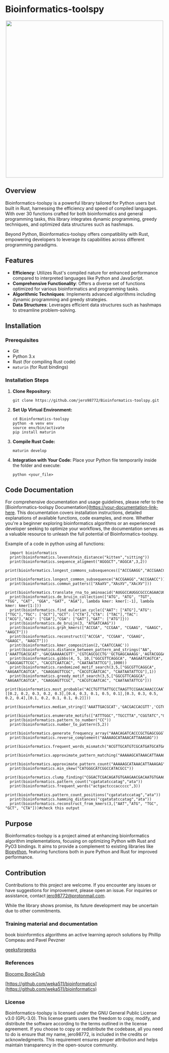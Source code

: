 # Bioinformatics-toolspy
<p align="center"><img src="https://raw.githubusercontent.com/jero98772/Bioinformatics-toolspy/main/docs/logo.jpeg" width="500" height="500"></p>

## Overview
Bioinformatics-toolspy is a powerful library tailored for Python users but built in Rust, harnessing the efficiency and speed of compiled languages. With over 30 functions crafted for both bioinformatics and general programming tasks, this library integrates dynamic programming, greedy techniques, and optimized data structures such as hashmaps.

Beyond Python, Bioinformatics-toolspy offers compatibility with Rust, empowering developers to leverage its capabilities across different programming paradigms.

## Features

- **Efficiency**: Utilizes Rust's compiled nature for enhanced performance compared to interpreted languages like Python and JavaScript.
- **Comprehensive Functionality**: Offers a diverse set of functions optimized for various bioinformatics and programming tasks.
- **Algorithmic Techniques**: Implements advanced algorithms including dynamic programming and greedy strategies.
- **Data Structures**: Leverages efficient data structures such as hashmaps to streamline problem-solving.

## Installation

### Prerequisites

- Git
- Python 3.x
- Rust (for compiling Rust code)
- `maturin` (for Rust bindings)

### Installation Steps

1. **Clone Repository:**
   ```
   git clone https://github.com/jero98772/Bioinformatics-toolspy.git
   ```

2. **Set Up Virtual Environment:**
   ```
   cd Bioinformatics-toolspy
   python -m venv env
   source env/bin/activate
   pip install maturin
   ```

3. **Compile Rust Code:**
   ```
   maturin develop
   ```

4. **Integration with Your Code:**
   Place your Python file temporarily inside the folder and execute:
   ```
   python <your_file>
   ```

## Code Documentation

For comprehensive documentation and usage guidelines, please refer to the [Bioinformatics-toolspy Documentation]([https://your-documentation-link-here](https://github.com/jero98772/Bioinformatics-toolspy/blob/main/docs/Functions_documentation.md). This documentation covers installation instructions, detailed explanations of available functions, code examples, and more. Whether you're a beginner exploring bioinformatics algorithms or an experienced developer seeking to optimize your workflows, the documentation serves as a valuable resource to unleash the full potential of Bioinformatics-toolspy.

Example of a code in python using all functions:

      import bioinformatics
      print(bioinformatics.levenshtein_distance("kitten","sitting"))
      print(bioinformatics.sequence_aligment("AGGGCT","AGGCA",3,2))
      print(bioinformatics.longest_commons_subsequences(["ACCGAAGG","ACCGAACC","CCACCGAAGG","GGACCGAACC"]))
      print(bioinformatics.longest_common_subsequence("ACCGAAGG","ACCGAACC"))
      print(bioinformatics.commun_patters(["XAaXV","XAsXV","XAcXV"]))
      print(bioinformatics.translate_rna_to_aminoacid("AUGGCCAUGGCGCCCAGAACUGAGAUCAAUAGUACCCGUAUUAACGGGUGA"))
      print(bioinformatics.de_bruijn_collection(["ATG", "ATG", "TGT", "TGG", "CAT", "GGA", "GAT", "AGA"], lambda kmer: kmer[:-1], lambda kmer: kmer[1:]))
      print(bioinformatics.find_eulerian_cycle({"AAT": ["ATG"],"ATG": ["TGC"],"TGC": ["GCT"],"GCT": ["CTA"],"CTA": ["TAC"],"TAC": ["ACG"],"ACG": ["CGA"],"CGA": ["GAT"],"GAT": ["ATG"]}))
      print(bioinformatics.de_bruijn(3, "ATGATCAAG"))
      print(bioinformatics.grph_kmers(["ACCGA", "CCGAA", "CGAAG", "GAAGC", "AAGCT"]))
      print(bioinformatics.reconstruct(["ACCGA", "CCGAA", "CGAAG", "GAAGC", "AAGCT"]))
      print(bioinformatics.kmer_composition(2,'CAATCCAAC'))
      print(bioinformatics.distance_between_pattern_and_strings("AA",['AAATTGACGCAT','GACGAAAAACGTT','CGTCAGCGCCTG''GCTGAGCAAAGG','AGTACGGGACAG']))
      print(bioinformatics.gibbs(4, 5, 10,["GGCGTTCAGGCA", "AAGAATCAGTCA", "CAAGGAGTTCGC", "CACGTCAATCAC", "CAATAATATTCG"],1000))
      print(bioinformatics.randomized_motif_search(3,5,["GGCGTTCAGGCA", "AAGAATCAGTCA", "CAAGGAGTTCGC", "CACGTCAATCAC", "CAATAATATTCG"],1))
      print(bioinformatics.greedy_motif_search(3,5,["GGCGTTCAGGCA", "AAGAATCAGTCA", "CAAGGAGTTCGC", "CACGTCAATCAC", "CAATAATATTCG"]))
      print(bioinformatics.most_probable("ACCTGTTTATTGCCTAAGTTCCGAACAAACCCAATATAGCCCGAGGGCCT",5,[[0.2, 0.2, 0.3, 0.2, 0.3],[0.4, 0.3, 0.1, 0.5, 0.1],[0.3, 0.3, 0.5, 0.2, 0.4],[0.1, 0.2, 0.1, 0.1, 0.2]]))
      print(bioinformatics.median_string(['AAATTGACGCAT','GACGACCACGTT','CGTCAGCGCCTG''GCTGAGCACCGG','AGTACGGGACAG'],6))
      print(bioinformatics.enumerate_motifs(["ATTTGGC","TGCCTTA","CGGTATC","GAAAATT"],3,1))
      print(bioinformatics.pattern_to_number("CC"))
      print(bioinformatics.number_to_pattern(5,2))
      print(bioinformatics.generate_frequency_array("AAACAGATCACCCGCTGAGCGGGTTATCTGTT",1))
      print(bioinformatics.reverse_complement("AAAAAGCATAAACATTAAAGAG"))
      print(bioinformatics.frequent_words_mismatch("ACGTTGCATGTCGCATGATGCATGAGAGCT",4,1))
      print(bioinformatics.approximate_pattern_matching("AAAAAGCATAAACATTAAAGAG","AAAAA",0))
      print(bioinformatics.approximate_pattern_count("AAAAAGCATAAACATTAAAGAG","AAAAA",0))
      print(bioinformatics.min_skew("CATGGGCATCGGCCATACGCC"))
      print(bioinformatics.clump_finding("CGGACTCGACAGATGTGAAGAACGACAATGTGAAGACTCGACACGACAGAGTGAAGAGAAGAG",5,50,4))
      print(bioinformatics.pattern_count("cgatatatccatag","ata"))
      print(bioinformatics.frequent_words("actgactcccaccccc",3))
      print(bioinformatics.pattern_count_positions("cgatatatccatag","ata"))
      print(bioinformatics.hamming_distances("cgatatatccatag","ata"))
      print(bioinformatics.reconstruct_from_kmers(3,["AAT","ATG", "TGC", "GCT", "CTA"]))#check this output

## Purpose

Bioinformatics-toolspy is a project aimed at enhancing bioinformatics algorithm implementations, focusing on optimizing Python with Rust and PyO3 bindings. It aims to provide a complement to existing libraries like [Biopython](https://github.com/biopython/biopython), featuring functions both in pure Python and Rust for improved performance.

## Contribution

Contributions to this project are welcome. If you encounter any issues or have suggestions for improvement, please open an issue. For inquiries or assistance, contact [jero98772@protonmail.com](mailto:jero98772@protonmail.com).

While the library shows promise, its future development may be uncertain due to other commitments.


### Training material and documentation

book bioinformtics algorithms an active learning aproch solutions by Phillip Compeau and Pavel Pevzner

[geeksforgeeks](www.geeksforgeeks.org)

### References

[Biocomp BookClub ](https://github.com/juanjo255/Biocomp-BookClub)

[https://github.com/weka511/bioinformatics](https://github.com/weka511/bioinformatics)

### License

Bioinformatics-toolspy is licensed under the GNU General Public License v3.0 (GPL-3.0). This license grants users the freedom to copy, modify, and distribute the software according to the terms outlined in the license agreement. If you choose to copy or redistribute the codebase, all you need to do is ensure that my name, jero98772, is included in the credits or acknowledgments. This requirement ensures proper attribution and helps maintain transparency in the open-source community.
